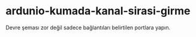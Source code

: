 # ardunio-kumada-kanal-sirasi-girme

Devre şeması zor değil sadece bağlantıları belirtilen portlara yapın.
